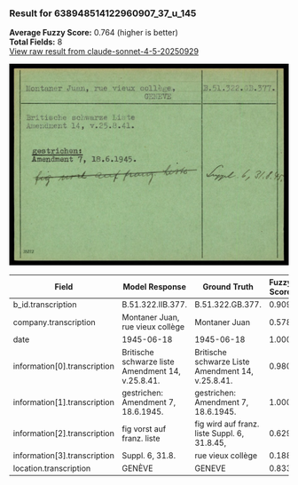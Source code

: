 ### Result for 638948514122960907_37_u_145
**Average Fuzzy Score:** 0.764 (higher is better)<br>
**Total Fields:** 8<br>
[View raw result from claude-sonnet-4-5-20250929](https://github.com/RISE-UNIBAS/humanities_data_benchmark/blob/main/results/2025-10-24/T0325/request_T0325_638948514122960907_37_u_145.json)

<img src="https://github.com/RISE-UNIBAS/humanities_data_benchmark/blob/main/benchmarks/blacklist/images/638948514122960907_37_u_145.jpg?raw=true" alt="638948514122960907_37_u_145" width="600px">

| Field | Model Response | Ground Truth | Fuzzy Score | Match |
|-------|----------------|--------------|-------------|-------|
| b_id.transcription | B.51.322.IIB.377. | B.51.322.GB.377. | 0.909 | ❌ |
| company.transcription | Montaner Juan, rue vieux collège | Montaner Juan | 0.578 | ❌ |
| date | 1945-06-18 | 1945-06-18 | 1.000 | ✅ |
| information[0].transcription | Britische schwarze liste<br>Amendment 14, v.25.8.41. | Britische schwarze Liste<br>Amendment 14, v.25.8.41. | 0.980 | ✅ |
| information[1].transcription | gestrichen:<br>Amendment 7, 18.6.1945. | gestrichen:<br>Amendment 7, 18.6.1945. | 1.000 | ✅ |
| information[2].transcription | fig vorst auf franz. liste | fig wird auf franz. liste Suppl. 6, 31.8.45, | 0.629 | ❌ |
| information[3].transcription | Suppl. 6, 31.8. | rue vieux collège | 0.188 | ❌ |
| location.transcription | GENÈVE | GENEVE | 0.833 | ❌ |
